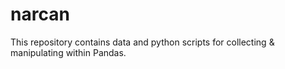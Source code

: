 # narcan
This repository contains data and python scripts for collecting &amp; manipulating within Pandas.

